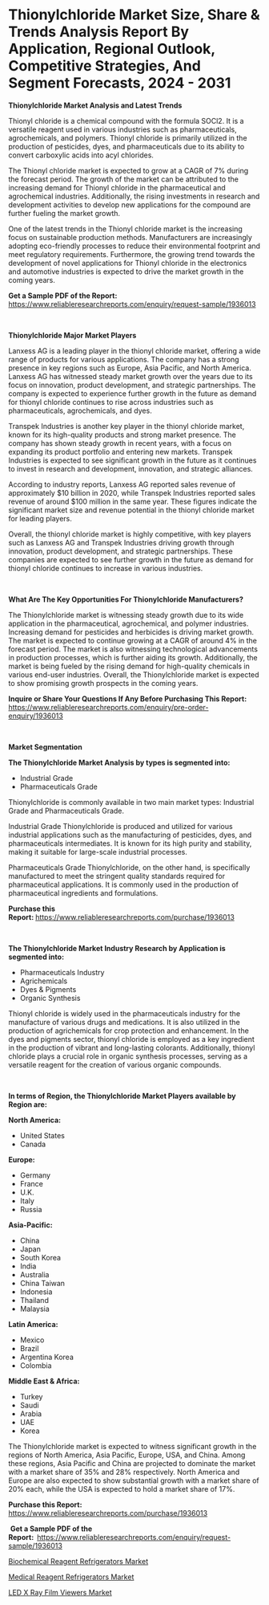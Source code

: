<p><h1>Thionylchloride Market Size, Share & Trends Analysis Report By Application, Regional Outlook, Competitive Strategies, And Segment Forecasts, 2024 - 2031</h1></p><p><strong>Thionylchloride Market Analysis and Latest Trends</strong></p>
<p><p>Thionyl chloride is a chemical compound with the formula SOCl2. It is a versatile reagent used in various industries such as pharmaceuticals, agrochemicals, and polymers. Thionyl chloride is primarily utilized in the production of pesticides, dyes, and pharmaceuticals due to its ability to convert carboxylic acids into acyl chlorides.</p><p>The Thionyl chloride market is expected to grow at a CAGR of 7% during the forecast period. The growth of the market can be attributed to the increasing demand for Thionyl chloride in the pharmaceutical and agrochemical industries. Additionally, the rising investments in research and development activities to develop new applications for the compound are further fueling the market growth.</p><p>One of the latest trends in the Thionyl chloride market is the increasing focus on sustainable production methods. Manufacturers are increasingly adopting eco-friendly processes to reduce their environmental footprint and meet regulatory requirements. Furthermore, the growing trend towards the development of novel applications for Thionyl chloride in the electronics and automotive industries is expected to drive the market growth in the coming years.</p></p>
<p><strong>Get a Sample PDF of the Report:&nbsp;</strong> <a href="https://www.reliableresearchreports.com/enquiry/request-sample/1936013">https://www.reliableresearchreports.com/enquiry/request-sample/1936013</a></p>
<p>&nbsp;</p>
<p><strong>Thionylchloride Major Market Players</strong></p>
<p><p>Lanxess AG is a leading player in the thionyl chloride market, offering a wide range of products for various applications. The company has a strong presence in key regions such as Europe, Asia Pacific, and North America. Lanxess AG has witnessed steady market growth over the years due to its focus on innovation, product development, and strategic partnerships. The company is expected to experience further growth in the future as demand for thionyl chloride continues to rise across industries such as pharmaceuticals, agrochemicals, and dyes.</p><p>Transpek Industries is another key player in the thionyl chloride market, known for its high-quality products and strong market presence. The company has shown steady growth in recent years, with a focus on expanding its product portfolio and entering new markets. Transpek Industries is expected to see significant growth in the future as it continues to invest in research and development, innovation, and strategic alliances.</p><p>According to industry reports, Lanxess AG reported sales revenue of approximately $10 billion in 2020, while Transpek Industries reported sales revenue of around $100 million in the same year. These figures indicate the significant market size and revenue potential in the thionyl chloride market for leading players.</p><p>Overall, the thionyl chloride market is highly competitive, with key players such as Lanxess AG and Transpek Industries driving growth through innovation, product development, and strategic partnerships. These companies are expected to see further growth in the future as demand for thionyl chloride continues to increase in various industries.</p></p>
<p>&nbsp;</p>
<p><strong>What Are The Key Opportunities For Thionylchloride Manufacturers?</strong></p>
<p><p>The Thionylchloride market is witnessing steady growth due to its wide application in the pharmaceutical, agrochemical, and polymer industries. Increasing demand for pesticides and herbicides is driving market growth. The market is expected to continue growing at a CAGR of around 4% in the forecast period. The market is also witnessing technological advancements in production processes, which is further aiding its growth. Additionally, the market is being fueled by the rising demand for high-quality chemicals in various end-user industries. Overall, the Thionylchloride market is expected to show promising growth prospects in the coming years.</p></p>
<p><strong>Inquire or Share Your Questions If Any Before Purchasing This Report:</strong> <a href="https://www.reliableresearchreports.com/enquiry/pre-order-enquiry/1936013">https://www.reliableresearchreports.com/enquiry/pre-order-enquiry/1936013</a></p>
<p>&nbsp;</p>
<p><strong>Market Segmentation</strong></p>
<p><strong>The Thionylchloride Market Analysis by types is segmented into:</strong></p>
<p><ul><li>Industrial Grade</li><li>Pharmaceuticals Grade</li></ul></p>
<p><p>Thionylchloride is commonly available in two main market types: Industrial Grade and Pharmaceuticals Grade. </p><p>Industrial Grade Thionylchloride is produced and utilized for various industrial applications such as the manufacturing of pesticides, dyes, and pharmaceuticals intermediates. It is known for its high purity and stability, making it suitable for large-scale industrial processes.</p><p>Pharmaceuticals Grade Thionylchloride, on the other hand, is specifically manufactured to meet the stringent quality standards required for pharmaceutical applications. It is commonly used in the production of pharmaceutical ingredients and formulations.</p></p>
<p><strong>Purchase this Report:&nbsp;</strong><a href="https://www.reliableresearchreports.com/purchase/1936013">https://www.reliableresearchreports.com/purchase/1936013</a></p>
<p>&nbsp;</p>
<p><strong>The Thionylchloride Market Industry Research by Application is segmented into:</strong></p>
<p><ul><li>Pharmaceuticals Industry</li><li>Agrichemicals</li><li>Dyes & Pigments</li><li>Organic Synthesis</li></ul></p>
<p><p>Thionyl chloride is widely used in the pharmaceuticals industry for the manufacture of various drugs and medications. It is also utilized in the production of agrichemicals for crop protection and enhancement. In the dyes and pigments sector, thionyl chloride is employed as a key ingredient in the production of vibrant and long-lasting colorants. Additionally, thionyl chloride plays a crucial role in organic synthesis processes, serving as a versatile reagent for the creation of various organic compounds.</p></p>
<p>&nbsp;</p>
<p><strong>In terms of Region, the Thionylchloride Market Players available by Region are:</strong></p>
<p>
    <p> <strong> North America: </strong>
        <ul>
            <li>United States</li>
            <li>Canada</li>
        </ul>
        </p> 
    <p> <strong> Europe: </strong>
        <ul>
            <li>Germany</li>
            <li>France</li>
            <li>U.K.</li>
            <li>Italy</li>
            <li>Russia</li>
        </ul>
        </p> 
    <p> <strong> Asia-Pacific: </strong>
        <ul>
            <li>China</li>
            <li>Japan</li>
            <li>South Korea</li>
            <li>India</li>
            <li>Australia</li>
            <li>China Taiwan</li>
            <li>Indonesia</li>
            <li>Thailand</li>
            <li>Malaysia</li>
        </ul>
        </p> 
    <p> <strong> Latin America: </strong>
        <ul>
            <li>Mexico</li>
            <li>Brazil</li>
            <li>Argentina Korea</li>
            <li>Colombia</li>
        </ul>
        </p> 
    <p> <strong> Middle East & Africa: </strong>
        <ul>
            <li>Turkey</li>
            <li>Saudi</li>
            <li>Arabia</li>
            <li>UAE</li>
            <li>Korea</li>
        </ul>
    </p>
    </p>
<p><p>The Thionylchloride market is expected to witness significant growth in the regions of North America, Asia Pacific, Europe, USA, and China. Among these regions, Asia Pacific and China are projected to dominate the market with a market share of 35% and 28% respectively. North America and Europe are also expected to show substantial growth with a market share of 20% each, while the USA is expected to hold a market share of 17%.</p></p>
<p><strong>Purchase this Report: </strong><a href="https://www.reliableresearchreports.com/purchase/1936013">https://www.reliableresearchreports.com/purchase/1936013</a></p>
<p>&nbsp;<strong>Get a Sample PDF of the Report:&nbsp;&nbsp;</strong><a href="https://www.reliableresearchreports.com/enquiry/request-sample/1936013">https://www.reliableresearchreports.com/enquiry/request-sample/1936013</a></p>
<p><strong></strong></p>
<p><p><a href="https://view.publitas.com/reportprime-1/biochemical-reagent-refrigerators-market-research-report-provides-thorough-industry-overview-which-offers-an-in-depth-analysis-of-product-trends-and-new-market-divisions/">Biochemical Reagent Refrigerators Market</a></p><p><a href="https://view.publitas.com/reportprime-1/medical-reagent-refrigerators-market-provides-detailed-segmentation-of-this-market-based-on-type-application-and-region-and-forecast-for-the-period-from-2023-2030/">Medical Reagent Refrigerators Market</a></p><p><a href="https://view.publitas.com/reportprime-1/led-x-ray-film-viewers-market-share-market-new-trends-analysis-report-by-type-by-application-by-end-use-by-region-and-segment-forecasts-2023-2030/">LED X Ray Film Viewers Market</a></p></p>